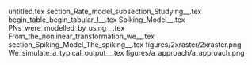 untitled.tex
section_Rate_model_subsection_Studying__.tex
begin_table_begin_tabular_l__.tex
Spiking_Model__.tex
PNs_were_modelled_by_using__.tex
From_the_nonlinear_transformation_we__.tex
section_Spiking_Model_The_spiking__.tex
figures/2xraster/2xraster.png
We_simulate_a_typical_output__.tex
figures/a_approach/a_approach.png
